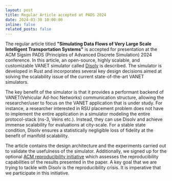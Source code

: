 ```yaml
---
layout: post
title: Regular Article accepted at PADS 2024
date: 2024-03-30 10:00:00
inline: false 
related_posts: false
---
```


The regular article titled **"Simulating Data Flows of Very Large Scale Intelligent Transportation Systems"** is accepted for presentation at the ACM Sigsim PADS (Principles of Advanced Discrete Simulation) 2024 conference. In this article, an open-source, highly scalable, and customizable VANET simulator called [Disolv](https://github.com/nagacharan-tangirala/disolv) is described. The simulator is developed in Rust and incorporates several key design decisions aimed at solving the scalability issue of the current state-of-the-art VANET simulators.

The key benefit of the simulator is that it provides a performant backend of VANET(Vehicular Ad-hoc Networks) communication structure, allowing the researcher/user to focus on the VANET application that is under study. For instance, a researcher interested in RSU placement problem does not have to implement the entire application in a simulator modeling the entire protocol-stack (ns-3, Veins etc.). Instead, they can use Disolv and achieve immense scalability for evaluations at city-scale. For a stable state condition, Disolv ensures a statistically negligible loss of fidelity at the benefit of manifold scalability.

The article contains the design architecture and the experiments carried out to validate the usefulness of the simulator. Additionally, we signed up for the optional [ACM reproducibility initiative](https://www.acm.org/publications/policies/artifact-review-and-badging-current) which assesses the reproducibility capabilities of the results presented in the paper. A key goal that we are trying to tackle with Disolv is the reproducibility crisis. It is imperative that we participate in this initiative.
